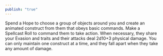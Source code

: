 ```yaml
---
publish: "true"
---
```

Spend a Hope to choose a group of objects around you and create an animated construct from them that obeys basic commands. Make a Spellcast Roll to command them to take action. When necessary, they share your Evasion and traits and their attacks deal 2d10+3 physical damage. You can only maintain one construct at a time, and they fall apart when they take any amount of damage.
